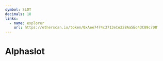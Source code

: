 ```yaml
---
symbol: SLOT
decimals: 18
links:
  - name: explorer
    url: https://etherscan.io/token/0xAee7474c3713eCe228Aa5Ec43C89c708f2Ec7ed2
---
```


# Alphaslot
